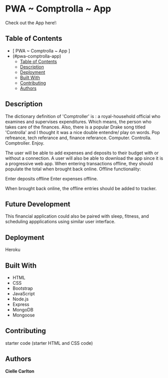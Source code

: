  
# PWA ~ Comptrolla ~ App 
Check out the App here!:
## Table of Contents

- [ PWA ~ Comptrolla ~ App ]
- (#pwa-comptrolla-app)
  - [Table of Contents](#table-of-contents)
  - [Description](#description)
  - [Deployment](#deployment)
  - [Built With](#built-with)
  - [Contributing](#contributing)
  - [Authors](#authors)
 

## Description

The dictionary definition of 'Comptroller' is : a royal-household official who examines and supervises expenditures. Which means, the person who takes care of the finances. Also, there is a popular Drake song titled 'Controlla' and I thought it was a nice double entendre/ play on words. Pop refreance, tech referance and, finance referance. Computer.  Controlla. Comptroller. Enjoy. 


The user will be able to add expenses and deposits to their budget with or without a connection. A user will also be able to download the app since it is a progressive web app. When entering transactions offline, they should populate the total when brought back online. Offline functionality: 

Enter deposits offline
Enter expenses offline. 

When brought back online, the offline entries should be added to tracker.

## Future Development 
This financial application could also be paired with sleep, fitness, and scheduling appplications using similar user interface. 

## Deployment

Heroku

## Built With

* HTML
* CSS
* Bootstrap
* JavaScript
* Node.js
* Express
* MongoDB
* Mongoose

## Contributing

 starter code (starter HTML and CSS code)

## Authors

**Cielle Carlton**

